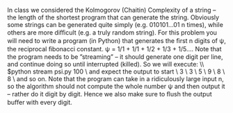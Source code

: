 In class we considered the Kolmogorov (Chaitin) Complexity of a string – the length of the shortest program that can generate the string. Obviously some strings can be generated quite simply (e.g. 010101...01 n times), while others are more diﬃcult (e.g. a truly random string). For this problem you will need to write a program (in Python) that generates the ﬁrst n digits of ψ, the reciprocal ﬁbonacci constant. ψ = 1/1 + 1/1 + 1/2 + 1/3 + 1/5.... Note that the program needs to be ”streaming” – it should generate one digit per line, and continue doing so until interrupted (killed). So we will execute: \\\\
$python stream psi.py 100 \\
and expect the output to start \\
3 \\
3 \\
5 \\
9 \\
8 \\
8 \\
and so on. Note that the program can take in a ridiculously large input n, so the algorithm should not compute the whole number ψ and then output it – rather do it digit by digit. Hence we  also make sure to ﬂush the output buﬀer with every digit.
